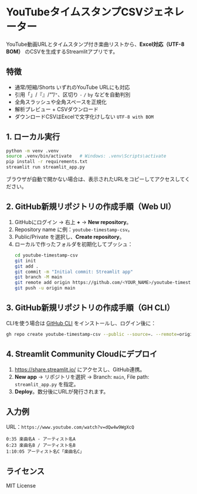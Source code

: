 # YouTubeタイムスタンプCSVジェネレーター

YouTube動画URLとタイムスタンプ付き楽曲リストから、**Excel対応（UTF-8 BOM）** のCSVを生成するStreamlitアプリです。

## 特徴
- 通常/短縮/Shorts いずれのYouTube URLにも対応
- 引用「」/『』/“”/`"`、区切り `-` `/` `by` などを自動判別
- 全角スラッシュや全角スペースを正規化
- 解析プレビュー + CSVダウンロード
- ダウンロードCSVはExcelで文字化けしない `UTF-8 with BOM`

## 1. ローカル実行
```bash
python -m venv .venv
source .venv/bin/activate   # Windows: .venv\Scripts\activate
pip install -r requirements.txt
streamlit run streamlit_app.py
```

ブラウザが自動で開かない場合は、表示されたURLをコピーしてアクセスしてください。

## 2. GitHub新規リポジトリの作成手順（Web UI）
1. GitHubにログイン → 右上 **+** → **New repository**。
2. Repository name に例：`youtube-timestamp-csv`。
3. Public/Private を選択し、**Create repository**。
4. ローカルで作ったフォルダを初期化してプッシュ：
   ```bash
   cd youtube-timestamp-csv
   git init
   git add .
   git commit -m "Initial commit: Streamlit app"
   git branch -M main
   git remote add origin https://github.com/<YOUR_NAME>/youtube-timestamp-csv.git
   git push -u origin main
   ```

## 3. GitHub新規リポジトリの作成手順（GH CLI）
CLIを使う場合は [GitHub CLI](https://cli.github.com/) をインストールし、ログイン後に：
```bash
gh repo create youtube-timestamp-csv --public --source=. --remote=origin --push
```

## 4. Streamlit Community Cloudにデプロイ
1. https://share.streamlit.io/ にアクセスし、GitHub連携。
2. **New app** → リポジトリを選択 → Branch: `main`, File path: `streamlit_app.py` を指定。
3. **Deploy**。数分後にURLが発行されます。

## 入力例
URL：`https://www.youtube.com/watch?v=dQw4w9WgXcQ`
```
0:35 楽曲名A - アーティスト名A
6:23 楽曲名B / アーティスト名B
1:10:05 アーティスト名C「楽曲名C」
```

## ライセンス
MIT License
